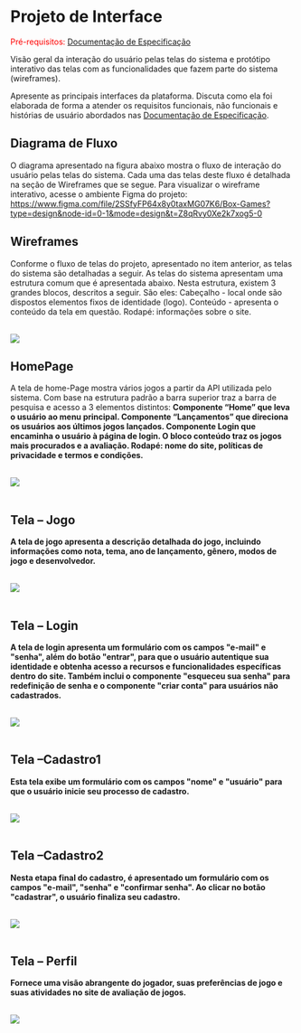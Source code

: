 
# Projeto de Interface

<span style="color:red">Pré-requisitos: <a href="2-Especificação do Projeto.md"> Documentação de Especificação</a></span>

Visão geral da interação do usuário pelas telas do sistema e protótipo interativo das telas com as funcionalidades que fazem parte do sistema (wireframes).

 Apresente as principais interfaces da plataforma. Discuta como ela foi elaborada de forma a atender os requisitos funcionais, não funcionais e histórias de usuário abordados nas <a href="2-Especificação do Projeto.md"> Documentação de Especificação</a>.

## Diagrama de Fluxo

O diagrama apresentado na figura abaixo mostra o fluxo de interação do usuário pelas telas do sistema. Cada uma das telas deste fluxo é detalhada na seção de Wireframes que se segue. Para visualizar o wireframe interativo, acesse o ambiente Figma do projeto: https://www.figma.com/file/2SSfyFP64x8y0taxMG07K6/Box-Games?type=design&node-id=0-1&mode=design&t=Z8qRvy0Xe2k7xog5-0



## Wireframes

Conforme o fluxo de telas do projeto, apresentado no item anterior, as telas do sistema são detalhadas a seguir. As telas do sistema apresentam uma estrutura comum que é apresentada abaixo. Nesta estrutura, existem 3 grandes blocos, descritos a seguir. São eles: Cabeçalho - local onde são dispostos elementos fixos de identidade (logo). Conteúdo - apresenta o conteúdo da tela em questão. Rodapé: informações sobre o site. <br><br>

<img src="img/estrutura_site.png">
 
 ## HomePage
 A tela de home-Page mostra vários jogos a partir da API utilizada pelo sistema. Com base na estrutura padrão a barra superior traz a barra de pesquisa e acesso a 3 elementos distintos: <b>
Componente “Home” que leva o usuário ao menu principal. Componente “Lançamentos” que direciona os usuários aos últimos jogos lançados. Componente Login que encaminha o usuário à página de login.
O bloco conteúdo traz os jogos mais procurados e a avaliação. 
Rodapé: nome do site, políticas de privacidade e termos e condições.<br><br>

<img src="img/homepage.png"><br><br>

 ## Tela – Jogo
 A tela de jogo apresenta a descrição detalhada do jogo, incluindo informações como nota, tema, ano de lançamento, gênero, modos de jogo e desenvolvedor.<br><br>

<img src="img/jogo1.png"><br><br>

  ## Tela – Login
  A tela de login apresenta um formulário com os campos "e-mail" e "senha", além do botão "entrar", para que o usuário autentique sua identidade e obtenha acesso a recursos e funcionalidades específicas dentro do site. Também inclui o componente "esqueceu sua senha" para redefinição de senha e o componente "criar conta" para usuários não cadastrados.<br><br>

<img src="img/login.png"><br><br>

  ## Tela –Cadastro1
  Esta tela exibe um formulário com os campos "nome" e "usuário" para que o usuário inicie seu processo de cadastro.<br><br>

<img src="img/cadastro1.png"><br><br>

  ## Tela –Cadastro2
  Nesta etapa final do cadastro, é apresentado um formulário com os campos "e-mail", "senha" e "confirmar senha". Ao clicar no botão "cadastrar", o usuário finaliza seu cadastro.<br><br>

<img src="img/cadastro2.png"><br><br>

   ## Tela – Perfil
   Fornece uma visão abrangente do jogador, suas preferências de jogo e suas atividades no site de avaliação de jogos.<br><br>
   
<img src="img/perfil.png"><br><br>
